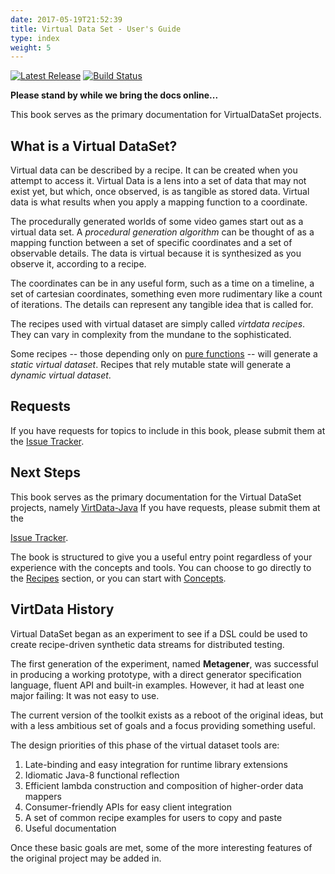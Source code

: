```yaml
---
date: 2017-05-19T21:52:39
title: Virtual Data Set - User's Guide
type: index
weight: 5
---
```


[![Latest Release](https://maven-badges.herokuapp.com/maven-central/io.virtdata/metagen/badge.svg)](https://maven-badges.herokuapp.com/maven-central/io.virtdata/metagen/) [![Build Status](https://travis-ci.org/virtualdataset/virtdata-java.svg?branch=master)](https://travis-ci.org/virtualdataset/virtdata-java)


**Please stand by while we bring the docs online...**

This book serves as the primary documentation for VirtualDataSet projects.

## What is a Virtual DataSet?

Virtual data can be described by a recipe. It can be created when you attempt
to access it. Virtual Data is a lens into a set of data that may not exist yet,
but which, once observed, is as tangible as stored data. Virtual data is what 
results when you apply a mapping function to a coordinate.

The procedurally generated worlds of some video 
games start out as a virtual data set. A *procedural generation algorithm*
can be thought of as a mapping function between a set of specific coordinates
and a set of observable details. The data is virtual because it
is synthesized as you observe it, according to a recipe.

The coordinates can be in any useful form, such as a time on a timeline, a
set of cartesian coordinates, something even more rudimentary like a count of
iterations. The details can represent any tangible idea that is called for.

The recipes used with virtual dataset are simply called *virtdata recipes*.
They can vary in complexity from the mundane to the sophisticated.

Some recipes -- those depending only on 
[pure functions](https://en.wikipedia.org/wiki/Pure_function) -- will generate a 
*static virtual dataset*. Recipes that rely mutable state will generate
a *dynamic virtual dataset*.

## Requests

If you have requests for topics to include in this book, please submit them at the 
[Issue Tracker](https://github.com/virtualdataset/metagen-docs/issues).

## Next Steps

This book serves as the primary documentation for the
Virtual DataSet projects, namely 
[VirtData-Java](https://github.com/virtualdataset/virtdata-java)
If you have requests, please submit them at the 

[Issue Tracker](https://github.com/virtualdataset/virtdata-docs/issues).

The book is structured to give you a useful entry point regardless of your 
experience with the concepts and tools. You can choose to go directly to 
the [Recipes](using_virtdata/common_recipes.html) section, or
you can start with [Concepts](concepts/concepts.html). 

## VirtData History

Virtual DataSet began as an experiment to see if a DSL could be used to create
recipe-driven synthetic data streams for distributed testing.

The first generation of the experiment, named **Metagener**, was successful in
producing a working prototype, with a direct generator specification language,
fluent API and built-in examples. However, it had at least one major failing: It
was not easy to use.

The current version of the toolkit exists as a reboot of the original ideas, but
with a less ambitious set of goals and a focus providing something useful.

The design priorities of this phase of the virtual dataset tools are:

1. Late-binding and easy integration for runtime library extensions
2. Idiomatic Java-8 functional reflection
3. Efficient lambda construction and composition of higher-order data mappers
4. Consumer-friendly APIs for easy client integration
5. A set of common recipe examples for users to copy and paste
6. Useful documentation

Once these basic goals are met, some of the more interesting features of the
original project may be added in.





